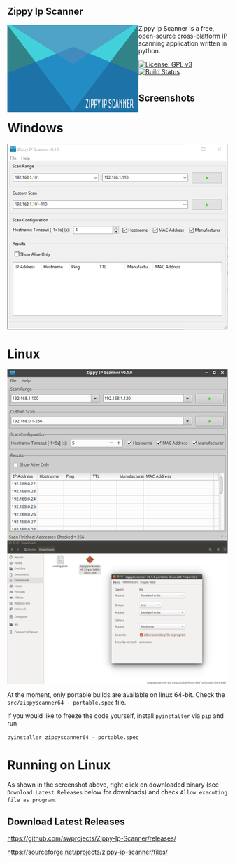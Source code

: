 ## Zippy Ip Scanner

<img align="left" src="src/splash.png?raw=true"/>

Zippy Ip Scanner is a free, open-source cross-platform IP scanning application written in python.

[![License: GPL v3](https://img.shields.io/badge/License-GPL%20v3-blue.svg)](https://www.gnu.org/licenses/old-licenses/gpl-3.0.en.html)
[![Build Status](https://travis-ci.org/swprojects/Zippy-Ip-Scanner.svg?branch=master)](https://travis-ci.org/swprojects/Zippy-Ip-Scanner)

#

## Screenshots

# Windows

<img align="center" src="resources/images/screen1.png?raw=true"/>

# Linux

<img align="center" src="resources/images/screen2.png?raw=true"/>

<img align="center" src="resources/images/screen3.png?raw=true"/>

At the moment, only portable builds are available on linux 64-bit. Check the ```src/zippyscanner64 - portable.spec```
file.

If you would like to freeze the code yourself, install ```pyinstaller``` via ```pip``` and run

```pyinstaller zippyscanner64 - portable.spec```

# Running on Linux

As shown in the screenshot above, right click on downloaded binary (see ```Download Latest Releases``` below for downloads) and check ```Allow executing file as program```.


## Download Latest Releases

https://github.com/swprojects/Zippy-Ip-Scanner/releases/

https://sourceforge.net/projects/zippy-ip-scanner/files/
